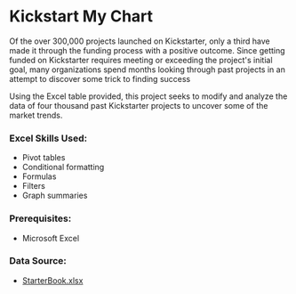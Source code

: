 # Kickstart My Chart

Of the over 300,000 projects launched on Kickstarter, only a third have made it through the funding process with a positive outcome. Since getting funded on Kickstarter requires meeting or exceeding the project's initial goal, many organizations spend months looking through past projects in an attempt to discover some trick to finding success

Using the Excel table provided, this project seeks to modify and analyze the data of four thousand past Kickstarter projects to uncover some of the market trends.

### Excel Skills Used: 
* Pivot tables
* Conditional formatting
* Formulas
* Filters
* Graph summaries

### Prerequisites:
* Microsoft Excel

### Data Source:
* [StarterBook.xlsx](https://github.com/kellyblumhagen/excel-kickstart-my-chart/blob/master/StarterBook.xlsx)
